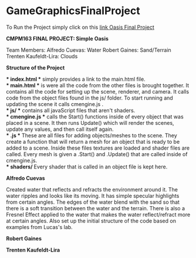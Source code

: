 # GameGraphicsFinalProject

To Run the Project simply click on this 
[link Oasis Final Project](https://alfredocuevas.github.io/GameGraphicsFinalProject/main.html)

<b>CMPM163 FINAL PROJECT: Simple Oasis</b>

Team Members: 
  Alfredo Cuevas: Water
  Robert Gaines: Sand/Terrain
  Trenten Kaufeldt-Lira: Clouds
  
<b>Structure of the Project</b>
<p>
  <b> * index.html *</b> simply provides a link to the main.html file. <br>
  <b> * main.html *</b> is were all the code from the other files is brought together. It contains all the code for setting up the scene, renderer, and camera. It calls code from the object files found in the js/ folder. To start running and updating the scene it calls cmengine.js . <br>
  <b> * js/ *</b> contains all javaScript files that aren't shaders. <br>
  <b> * cmengine.js *</b> calls the Start() functions inside of every object that was placed in a scene. It then runs Update() which will render the scenes, update any values, and then call itself again. <br>
  <b> * <object-file>.js *</b> These are all files for adding objects/meshes to the scene. They create a function that will return a mesh for an object that is ready to be added to a scene. Inside these files textures are loaded and shader files are called. Every mesh is given a .Start() and .Update() that are called inside of cmengine.js. <br>
   <b>  * shaders/ </b> Every shader that is called in an object file is kept here. <br>


<b>Alfredo Cuevas</b>
<p> Created water that reflects and refracts the environment around it. The water ripples and looks like its moving. It has simple specular highlights from certain angles. The edges of the water blend with the sand so that there is a soft transition between the water and the terrain. There is also a Fresnel Effect applied to the water that makes the water reflect/refract more at certain angles.
    Also set up the initial structure of the code based on examples from Lucas's lab. 
</p>

<b>Robert Gaines</b>
<p></p>

<b>Trenten Kaufeldt-Lira</b>
<p></p>

